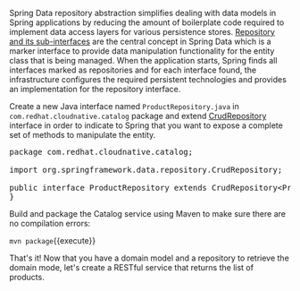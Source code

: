 Spring Data repository abstraction simplifies dealing with data models in Spring applications by
reducing the amount of boilerplate code required to implement data access layers for various
persistence stores. [Repository and its sub-interfaces](https://docs.spring.io/spring-data/jpa/docs/current/reference/html/#repositories.core-concepts)
are the central concept in Spring Data which is a marker interface to provide
data manipulation functionality for the entity class that is being managed. When the application starts,
Spring finds all interfaces marked as repositories and for each interface found, the infrastructure
configures the required persistent technologies and provides an implementation for the repository interface.

Create a new Java interface named `ProductRepository.java` in `com.redhat.cloudnative.catalog` package 
and extend [CrudRepository](https://docs.spring.io/spring-data/commons/docs/current/api/org/springframework/data/repository/CrudRepository.html) interface in order to indicate to Spring that you want to expose a 
complete set of methods to manipulate the entity.

<pre class="file" data-filename="./src/main/java/com/redhat/cloudnative/catalog/ProductRepository.java" data-target="replace">
package com.redhat.cloudnative.catalog;

import org.springframework.data.repository.CrudRepository;

public interface ProductRepository extends CrudRepository&lt;Product, String&gt; {
}
</pre>

Build and package the Catalog service using Maven to make sure there are no compilation errors:

`mvn package`{{execute}}

That's it! Now that you have a domain model and a repository to retrieve the domain mode, let's create a
RESTful service that returns the list of products.
